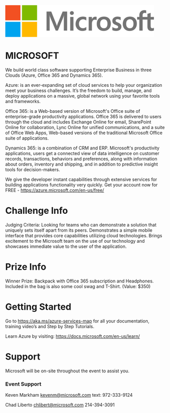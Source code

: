 <img src="./logos/Microsoft.png" height="100"/>   

# MICROSOFT
<!-- What does your company do? What makes you interesting? Why should a team use your tech? Enter text below: -->
We build world class software supporting Enterprise Business in three Clouds (Azure, Office 365 and Dynamics 365).  

Azure: is an ever-expanding set of cloud services to help your organization meet your business challenges. It’s the freedom to build, manage, and deploy applications on a massive, global network using your favorite tools and frameworks.

Office 365: is a Web-based version of Microsoft's Office suite of enterprise-grade productivity applications. Office 365 is delivered to users through the cloud and includes Exchange Online for email, SharePoint Online for collaboration, Lync Online for unified communications, and a suite of Office Web Apps, Web-based versions of the traditional Microsoft Office suite of applications.

Dynamics 365: is a combination of CRM and ERP. Microsoft's productivity applications, users get a connected view of data intelligence on customer records, transactions, behaviors and preferences, along with information about orders, inventory and shipping, and in addition to predictive insight tools for decision-makers.

We give the developer instant capabilities through extensive services for building applications functionality very quickly. Get your account now for FREE -  https://azure.microsoft.com/en-us/free/

# Challenge Info
<!-- What are you looking for? How will teams be judged? Enter text below:  -->

Judging Criteria:  Looking for teams who can demonstrate a solution that uniquely sets itself apart from its peers.  Demonstrates a simple mobile interface that provides core capabilities utilizing cloud technologies.   Brings excitement to the Microsoft team on the use of our technology and showcases immediate value to the user of the application.   

# Prize Info
<!-- What is your sponsor prize? Is it one for each member? Enter text below: -->
Winner Prize:  Backpack with Office 365 subscription and Headphones.  Included in the bag is also some cool swag and T-Shirt.   (Value: $350)

# Getting Started
<!-- How do teams use your tech? Do you have links to resources? Are there directories here that include sample projects? Enter text below: -->
Go to https://aka.ms/azure-services-map for all your documentation, training video’s and Step by Step Tutorials.  

Learn Azure by visiting:  https://docs.microsoft.com/en-us/learn/

# Support

Microsoft will be on-site throughout the event to assist you.

### Event Support
<!-- Add every member of your team here, provide as much detail as possible and use the format below -->
<!-- Leave each </br> where it is, they are used to make the formatting here nice! -->
Keven Markham
kevenm@microsoft.com
text: 972-333-9124

Chad Liberto
chlibert@microsoft.com
214-394-3091

